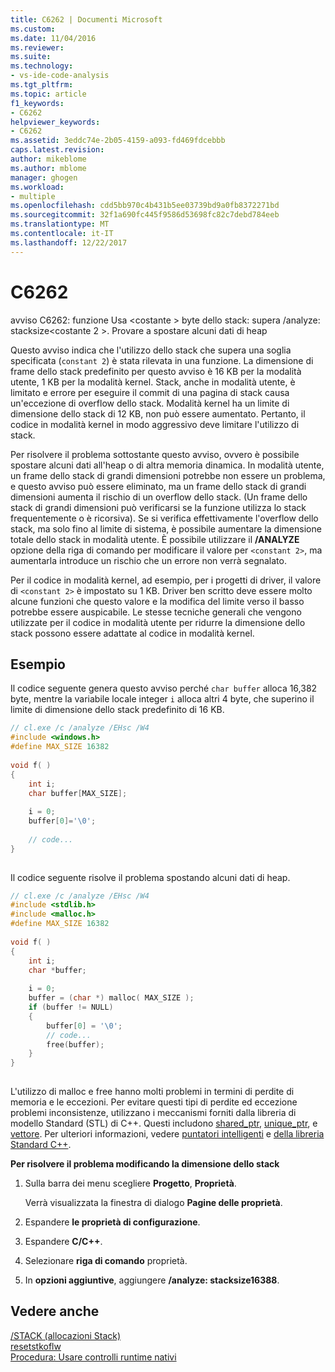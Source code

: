 ```yaml
---
title: C6262 | Documenti Microsoft
ms.custom: 
ms.date: 11/04/2016
ms.reviewer: 
ms.suite: 
ms.technology:
- vs-ide-code-analysis
ms.tgt_pltfrm: 
ms.topic: article
f1_keywords:
- C6262
helpviewer_keywords:
- C6262
ms.assetid: 3eddc74e-2b05-4159-a093-fd469fdcebbb
caps.latest.revision: 
author: mikeblome
ms.author: mblome
manager: ghogen
ms.workload:
- multiple
ms.openlocfilehash: cdd5bb970c4b431b5ee03739bd9a0fb8372271bd
ms.sourcegitcommit: 32f1a690fc445f9586d53698fc82c7debd784eeb
ms.translationtype: MT
ms.contentlocale: it-IT
ms.lasthandoff: 12/22/2017
---
```

# <a name="c6262"></a>C6262
avviso C6262: funzione Usa \<costante > byte dello stack: supera /analyze: stacksize\<costante 2 >. Provare a spostare alcuni dati di heap  
  
 Questo avviso indica che l'utilizzo dello stack che supera una soglia specificata (`constant 2`) è stata rilevata in una funzione. La dimensione di frame dello stack predefinito per questo avviso è 16 KB per la modalità utente, 1 KB per la modalità kernel. Stack, anche in modalità utente, è limitato e errore per eseguire il commit di una pagina di stack causa un'eccezione di overflow dello stack. Modalità kernel ha un limite di dimensione dello stack di 12 KB, non può essere aumentato. Pertanto, il codice in modalità kernel in modo aggressivo deve limitare l'utilizzo di stack.  
  
 Per risolvere il problema sottostante questo avviso, ovvero è possibile spostare alcuni dati all'heap o di altra memoria dinamica.  In modalità utente, un frame dello stack di grandi dimensioni potrebbe non essere un problema, e questo avviso può essere eliminato, ma un frame dello stack di grandi dimensioni aumenta il rischio di un overflow dello stack. (Un frame dello stack di grandi dimensioni può verificarsi se la funzione utilizza lo stack frequentemente o è ricorsiva). Se si verifica effettivamente l'overflow dello stack, ma solo fino al limite di sistema, è possibile aumentare la dimensione totale dello stack in modalità utente.  È possibile utilizzare il **/ANALYZE** opzione della riga di comando per modificare il valore per `<constant 2>`, ma aumentarla introduce un rischio che un errore non verrà segnalato.  
  
 Per il codice in modalità kernel, ad esempio, per i progetti di driver, il valore di `<constant 2>` è impostato su 1 KB. Driver ben scritto deve essere molto alcune funzioni che questo valore e la modifica del limite verso il basso potrebbe essere auspicabile.  Le stesse tecniche generali che vengono utilizzate per il codice in modalità utente per ridurre la dimensione dello stack possono essere adattate al codice in modalità kernel.  
  
## <a name="example"></a>Esempio  
 Il codice seguente genera questo avviso perché `char buffer` alloca 16,382 byte, mentre la variabile locale integer `i` alloca altri 4 byte, che superino il limite di dimensione dello stack predefinito di 16 KB.  
  
```cpp  
// cl.exe /c /analyze /EHsc /W4  
#include <windows.h>  
#define MAX_SIZE 16382  
  
void f( )  
{  
    int i;  
    char buffer[MAX_SIZE];  
  
    i = 0;  
    buffer[0]='\0';  
  
    // code...  
}  
  
```  
  
 Il codice seguente risolve il problema spostando alcuni dati di heap.  
  
```cpp  
// cl.exe /c /analyze /EHsc /W4  
#include <stdlib.h>     
#include <malloc.h>  
#define MAX_SIZE 16382  
  
void f( )  
{  
    int i;  
    char *buffer;  
  
    i = 0;  
    buffer = (char *) malloc( MAX_SIZE );  
    if (buffer != NULL)   
    {  
        buffer[0] = '\0';  
        // code...  
        free(buffer);  
    }  
}  
  
```  
  
 L'utilizzo di malloc e free hanno molti problemi in termini di perdite di memoria e le eccezioni. Per evitare questi tipi di perdite ed eccezione problemi inconsistenze, utilizzano i meccanismi forniti dalla libreria di modello Standard (STL) di C++. Questi includono [shared_ptr](/cpp/standard-library/shared-ptr-class), [unique_ptr](/cpp/standard-library/unique-ptr-class), e [vettore](/cpp/standard-library/vector). Per ulteriori informazioni, vedere [puntatori intelligenti](/cpp/cpp/smart-pointers-modern-cpp) e [della libreria Standard C++](/cpp/standard-library/cpp-standard-library-reference).  
  
 **Per risolvere il problema modificando la dimensione dello stack**  
  
1.  Sulla barra dei menu scegliere **Progetto**, **Proprietà**.  
  
     Verrà visualizzata la finestra di dialogo **Pagine delle proprietà**.  
  
2.  Espandere **le proprietà di configurazione**.  
  
3.  Espandere **C/C++**.  
  
4.  Selezionare **riga di comando** proprietà.  
  
5.  In **opzioni aggiuntive**, aggiungere **/analyze: stacksize16388**.  
  
## <a name="see-also"></a>Vedere anche  
 [/STACK (allocazioni Stack)](/cpp/build/reference/stack-stack-allocations)   
 [resetstkoflw](/cpp/c-runtime-library/reference/resetstkoflw)   
 [Procedura: Usare controlli runtime nativi](../debugger/how-to-use-native-run-time-checks.md)